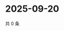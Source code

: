 # 2025-09-20

共 0 条

<!-- BEGIN ZHIHUQUESTIONS -->
<!-- 最后更新时间 Sat Sep 20 2025 15:09:37 GMT+0800 (China Standard Time) -->

<!-- END ZHIHUQUESTIONS -->
